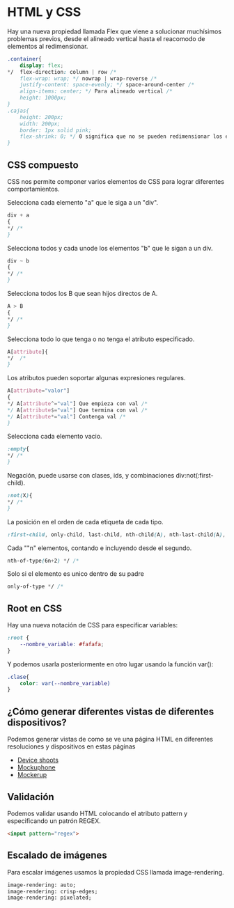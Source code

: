 # HTML y CSS

Hay una nueva propiedad llamada Flex que viene a solucionar muchísimos
problemas previos, desde el alineado vertical hasta el reacomodo de
elementos al redimensionar.

``` css
.container{
    display: flex;
*/  flex-direction: column | row /*
    flex-wrap: wrap; */ nowrap | wrap-reverse /*
    justify-content: space-evenly; */ space-around-center /*
    align-items: center; */ Para alineado vertical /*
    height: 1000px;
}
.cajas{
    height: 200px;
    width: 200px;
    border: 1px solid pink;
    flex-shrink: 0; */ 0 significa que no se pueden redimensionar los elementos, 1 que sí/*
}
```

## CSS compuesto

CSS nos permite componer varios elementos de CSS para lograr diferentes
comportamientos.

Selecciona cada elemento "a" que le siga a un "div".

``` css
div + a 
{
*/ /*
}
```

Selecciona todos y cada unode los elementos "b" que le sigan a un div.

``` css
div ~ b 
{
*/ /*
}
```

Selecciona todos los B que sean hijos directos de A.

``` css
A > B
{
*/ /*
}
```

Selecciona todo lo que tenga o no tenga el atributo especificado.

``` css
A[attribute]{
*/  /*
}
```

Los atributos pueden soportar algunas expresiones regulares.

``` css
A[attribute="valor"]
{
*/ A[attribute^="val"] Que empieza con val /*
*/ A[attribute$="val"] Que termina con val /*
*/ A[attribute*="val"] Contenga val /*
}
```

Selecciona cada elemento vacio.

``` css
:empty{
*/ /*
}
```

Negación, puede usarse con clases, ids, y combinaciones
div:not(:first-child).

``` css
:not(X){
*/ /*
}
```

La posición en el orden de cada etiqueta de cada tipo.

``` css
:first-child, only-child, last-child, nth-child(A), nth-last-child(A), first-of-type, nth-of-type(A), last-of-type
```

Cada ""n" elementos, contando e incluyendo desde el segundo.

``` css
nth-of-type(6n+2) */ /*
```

Solo si el elemento es unico dentro de su padre

``` css
only-of-type */ /*
```

## Root en CSS

Hay una nueva notación de CSS para especificar variables:

``` css
:root {
    --nombre_variable: #fafafa;
}
```

Y podemos usarla posteriormente en otro lugar usando la función var():

``` css
.clase{
    color: var(--nombre_variable)
}
```

## ¿Cómo generar diferentes vistas de diferentes dispositivos?

Podemos generar vistas de como se ve una página HTML en diferentes
resoluciones y dispositivos en estas páginas

-   [Device shoots](https://deviceshots.com/)
-   [Mockuphone](https://mockuphone.com/)
-   [Mockerup](https://mockerup.net)

## Validación

Podemos validar usando HTML colocando el atributo pattern y
especificando un patrón REGEX.

``` html
<input pattern="regex">
```

## Escalado de imágenes

Para escalar imágenes usamos la propiedad CSS llamada image-rendering.

``` html
image-rendering: auto;
image-rendering: crisp-edges;
image-rendering: pixelated;
```
